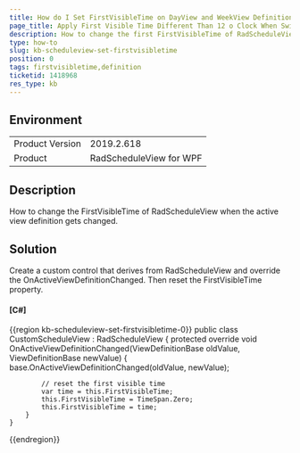 ```yaml
---
title: How do I Set FirstVisibleTime on DayView and WeekView Definitions
page_title: Apply First Visible Time Different Than 12 o Clock When Switching View Definitions
description: How to change the first FirstVisibleTime of RadScheduleView when the active view definition gets changed. 
type: how-to
slug: kb-scheduleview-set-firstvisibletime
position: 0
tags: firstvisibletime,definition
ticketid: 1418968
res_type: kb
---
```


## Environment
<table>
    <tbody>
	    <tr>
	    	<td>Product Version</td>
	    	<td>2019.2.618</td>
	    </tr>
	    <tr>
	    	<td>Product</td>
	    	<td>RadScheduleView for WPF</td>
	    </tr>
    </tbody>
</table>

## Description

How to change the FirstVisibleTime of RadScheduleView when the active view definition gets changed. 

## Solution

Create a custom control that derives from RadScheduleView and override the OnActiveViewDefinitionChanged. Then reset the FirstVisibleTime property.

#### __[C#]__
{{region kb-scheduleview-set-firstvisibletime-0}}
	public class CustomScheduleView : RadScheduleView
	{
		protected override void OnActiveViewDefinitionChanged(ViewDefinitionBase oldValue, ViewDefinitionBase newValue)
		{
			base.OnActiveViewDefinitionChanged(oldValue, newValue);

			// reset the first visible time
			var time = this.FirstVisibleTime;
			this.FirstVisibleTime = TimeSpan.Zero;
			this.FirstVisibleTime = time;
		}
	}
{{endregion}}